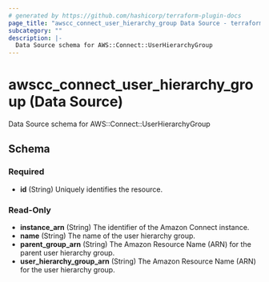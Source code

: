 ```yaml
---
# generated by https://github.com/hashicorp/terraform-plugin-docs
page_title: "awscc_connect_user_hierarchy_group Data Source - terraform-provider-awscc"
subcategory: ""
description: |-
  Data Source schema for AWS::Connect::UserHierarchyGroup
---
```


# awscc_connect_user_hierarchy_group (Data Source)

Data Source schema for AWS::Connect::UserHierarchyGroup



<!-- schema generated by tfplugindocs -->
## Schema

### Required

- **id** (String) Uniquely identifies the resource.

### Read-Only

- **instance_arn** (String) The identifier of the Amazon Connect instance.
- **name** (String) The name of the user hierarchy group.
- **parent_group_arn** (String) The Amazon Resource Name (ARN) for the parent user hierarchy group.
- **user_hierarchy_group_arn** (String) The Amazon Resource Name (ARN) for the user hierarchy group.


